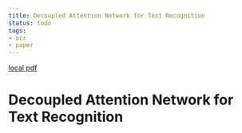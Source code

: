 ```yaml
---
title: Decoupled Attention Network for Text Recognition
status: todo
tags:
- ocr
- paper
---
```


[local pdf](../../../pdfs/Decoupled%20Attention%20Network%20for%20Text%20Recognition.pdf)

# Decoupled Attention Network for Text Recognition
